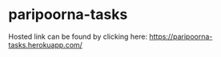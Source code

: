 # paripoorna-tasks
Hosted link can be found by clicking here: https://paripoorna-tasks.herokuapp.com/
